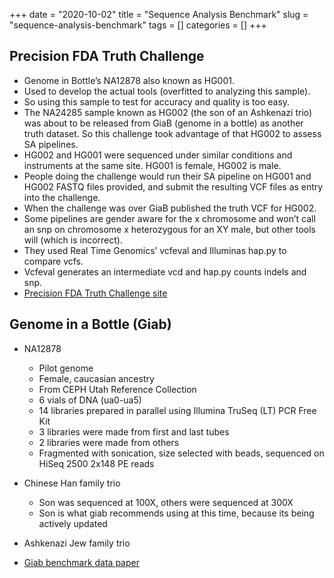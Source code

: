 +++ 
date = "2020-10-02"
title = "Sequence Analysis Benchmark"
slug = "sequence-analysis-benchmark" 
tags = []
categories = []
+++


## Precision FDA Truth Challenge
- Genome in Bottle’s NA12878 also known as HG001.
- Used to develop the actual tools (overfitted to analyzing this sample).
- So using this sample to test for accuracy and quality is too easy.
- The NA24285 sample known as HG002 (the son of an Ashkenazi trio) was about to be released from GiaB (genome in a bottle) as another truth dataset. So this challenge took advantage of that HG002 to assess SA pipelines.
- HG002 and HG001 were sequenced under similar conditions and instruments at the same site.
HG001 is female, HG002 is male.
- People doing the challenge would run their SA pipeline on HG001 and HG002 FASTQ files provided, and submit the resulting VCF files as entry into the challenge.
- When the challenge was over GiaB published the truth VCF for HG002.
- Some pipelines are gender aware for the x chromosome and won’t call an snp on chromosome x heterozygous for an XY male, but other tools will (which is incorrect).
- They used Real Time Genomics’ vcfeval and Illuminas hap.py to compare vcfs.
- Vcfeval generates an intermediate vcd and hap.py counts indels and snp.
- [Precision FDA Truth Challenge site](https://precision.fda.gov/challenges/truth)


## Genome in a Bottle (Giab)
- NA12878
    - Pilot genome
    - Female, caucasian ancestry
    - From CEPH Utah Reference Collection
    - 6 vials of DNA (ua0-ua5)
    - 14 libraries prepared in parallel using Illumina TruSeq (LT) PCR Free Kit
    - 3 libraries were made from first and last tubes
    - 2 libraries were made from others
    - Fragmented with sonication, size selected with beads, sequenced on HiSeq 2500 2x148 PE reads

- Chinese Han family trio
    - Son was sequenced at 100X, others were sequenced at 300X
    - Son is what giab recommends using at this time, because its being actively updated
- Ashkenazi Jew family trio
- [Giab benchmark data paper](https://www.nature.com/articles/sdata201625)